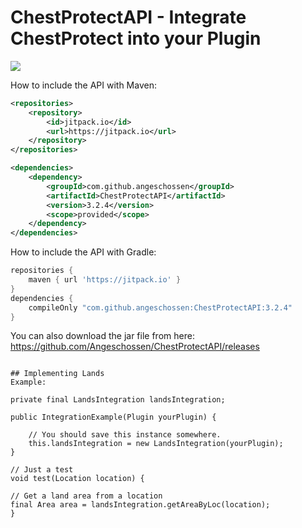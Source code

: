 # ChestProtectAPI - Integrate ChestProtect into your Plugin
[![](https://jitpack.io/v/Angeschossen/ChestProtectAPI.svg)](https://jitpack.io/#Angeschossen/ChestProtectAPI)


How to include the API with Maven: 
```xml
<repositories>
	<repository>
		<id>jitpack.io</id>
		<url>https://jitpack.io</url>
	</repository>
</repositories>

<dependencies>
    <dependency>
        <groupId>com.github.angeschossen</groupId>
        <artifactId>ChestProtectAPI</artifactId>
        <version>3.2.4</version>
        <scope>provided</scope>
    </dependency>
</dependencies>
```

How to include the API with Gradle:
```groovy
repositories {
	maven { url 'https://jitpack.io' }
}
dependencies {
    compileOnly "com.github.angeschossen:ChestProtectAPI:3.2.4"
}
```


You can also download the jar file from here: https://github.com/Angeschossen/ChestProtectAPI/releases
```

## Implementing Lands
Example:

```
    private final LandsIntegration landsIntegration;

    public IntegrationExample(Plugin yourPlugin) {

        // You should save this instance somewhere.
        this.landsIntegration = new LandsIntegration(yourPlugin);
    }

    // Just a test
    void test(Location location) {

    // Get a land area from a location
    final Area area = landsIntegration.getAreaByLoc(location);
    }

```